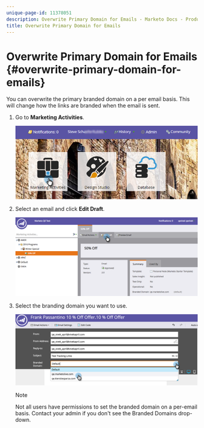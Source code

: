```yaml
---
unique-page-id: 11378051
description: Overwrite Primary Domain for Emails - Marketo Docs - Product Documentation
title: Overwrite Primary Domain for Emails
---
```


# Overwrite Primary Domain for Emails {#overwrite-primary-domain-for-emails}

You can overwrite the primary branded domain on a per email basis. This will change how the links are branded when the email is sent.

1. Go to **Marketing Activities**.

   ![](assets/login-marketing-activities.png)

1. Select an email and click **Edit Draft**.  

   ![](assets/image2016-8-26-11-3a48-3a7.png)

1. Select the branding domain you want to use.

   ![](assets/image2016-8-12-11-3a5-3a29.png)

   >[!NOTE]
   >
   >Not all users have permissions to set the branded domain on a per-email basis. Contact your admin if you don't see the Branded Domains drop-down.

